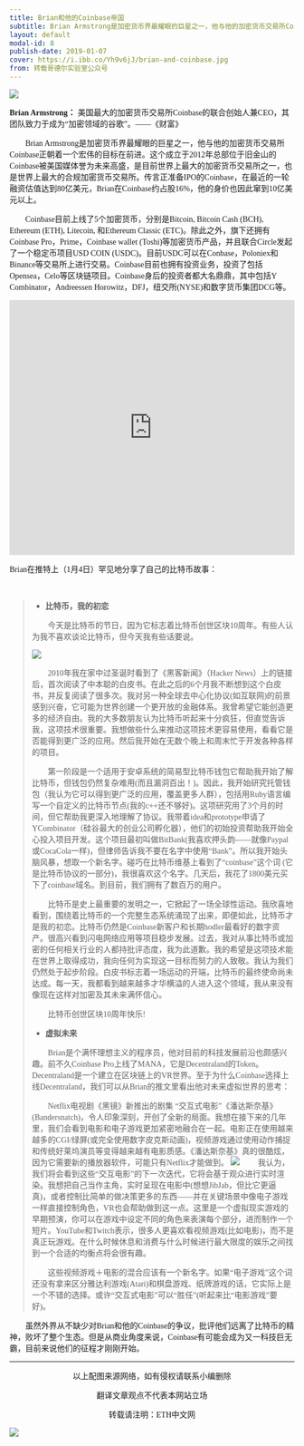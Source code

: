 ```yaml
---
title: Brian和他的Coinbase帝国
subtitle: Brian Armstrong是加密货币界最耀眼的巨星之一，他与他的加密货币交易所Coinbase正朝着一个宏伟的目标在前进。
layout: default
modal-id: 8
publish-date: 2019-01-07
cover: https://i.ibb.co/Yh9v6jJ/brian-and-coinbase.jpg
from: 转载哥德尔实验室公众号
---
```



![](https://i.ibb.co/zfnnmJJ/brian.jpg)

**<font face="微软雅黑">Brian Armstrong：</font>**
<font face="微软雅黑">美国最大的加密货币交易所Coinbase的联合创始人兼CEO，其团队致力于成为“加密领域的谷歌”。——《财富》</font>
<br>

&emsp;&emsp;<font face="微软雅黑">Brian Armstrong是加密货币界最耀眼的巨星之一，他与他的加密货币交易所Coinbase正朝着一个宏伟的目标在前进。这个成立于2012年总部位于旧金山的Coinbase被美国媒体誉为未来高盛，是目前世界上最大的加密货币交易所之一，也是世界上最大的合规加密货币交易所。传言正准备IPO的Coinbase，在最近的一轮融资估值达到80亿美元，Brian在Coinbase约占股16%，他的身价也因此窜到10亿美元以上。</font>

&emsp;&emsp;<font face="微软雅黑">Coinbase目前上线了5个加密货币，分别是Bitcoin, Bitcoin Cash (BCH), Ethereum (ETH), Litecoin, 和Ethereum Classic (ETC)。除此之外，旗下还拥有Coinbase Pro，Prime，Coinbase wallet (Toshi)等加密货币产品，并且联合Circle发起了一个稳定币项目USD COIN (USDC)。目前USDC可以在Conbase，Poloniex和Binance等交易所上进行交易。Coinbase目前也拥有投资业务，投资了包括Opensea，Celo等区块链项目。Coinbase身后的投资者都大名鼎鼎，其中包括Y Combinator，Andreessen Horowitz，DFJ，纽交所(NYSE)和数字货币集团DCG等。</font>

<iframe
      height="450"
      width="100%"
      frameborder="0"
      src="https://v.qq.com/txp/iframe/player.html?vid=n0823bzo55b"
      allowFullScreen="true">
</iframe>

<font face="微软雅黑">Brian在推特上（1月4日）罕见地分享了自己的比特币故事：</font>

<br>

> - **<font face="微软雅黑">比特币，我的初恋</font>**
>
> &emsp;&emsp;<font face="微软雅黑">今天是比特币的节日，因为它标志着比特币创世区块10周年。有些人认为我不喜欢谈论比特币，但今天我有些话要说。</font>
>
> ![](https://i.ibb.co/RP4dmrS/brian1.png)
>
> &emsp;&emsp;<font face="微软雅黑">2010年我在家中过圣诞时看到了《黑客新闻》（Hacker News）上的链接后，首次阅读了中本聪的白皮书。在此之后的6个月我不断想到这个白皮书，并反复阅读了很多次。我对另一种全球去中心化协议(如互联网)的前景感到兴奋，它可能为世界创建一个更开放的金融体系。我曾希望它能创造更多的经济自由。我的大多数朋友认为比特币听起来十分疯狂，但直觉告诉我，这项技术很重要。我想做些什么来推动这项技术更容易使用，看看它是否能得到更广泛的应用。然后我开始在无数个晚上和周末忙于开发各种各样的项目。</font>
>
> &emsp;&emsp;<font face="微软雅黑">第一阶段是一个适用于安卓系统的简易型比特币钱包它帮助我开始了解比特币，但钱包仍然复杂难用(而且漏洞百出！)。因此，我开始研究托管钱包（我认为它可以得到更广泛的应用，覆盖更多人群），包括用Ruby语言编写一个自定义的比特币节点(我的c++还不够好)。这项研究用了3个月的时间，但它帮助我更深入地理解了协议。我带着idea和prototype申请了YCombinator（硅谷最大的创业公司孵化器），他们的初始投资帮助我开始全心投入项目开发。这个项目最初叫做BitBank(我喜欢押头韵——就像Paypal或CocaCola一样)，但律师告诉我不要在名字中使用“Bank”。所以我开始头脑风暴，想取一个新名字。碰巧在比特币维基上看到了“coinbase”这个词 (它是比特币协议的一部分)，我很喜欢这个名字。几天后，我花了1800美元买下了coinbase域名。到目前，我们拥有了数百万的用户。</font>
>
> &emsp;&emsp;<font face="微软雅黑">比特币是史上最重要的发明之一，它掀起了一场全球性运动。我欣喜地看到，围绕着比特币的一个完整生态系统涌现了出来，即便如此，比特币才是我的初恋。比特币仍然是Coinbase新客户和长期hodler最看好的数字资产。很高兴看到闪电网络应用等项目稳步发展。过去，我对从事比特币或加密的任何相关行业的人都持批评态度，我为此道歉。我的希望是这项技术能在世界上取得成功，我向任何为实现这一目标而努力的人致敬。我认为我们仍然处于起步阶段。白皮书标志着一场运动的开端，比特币的最终使命尚未达成。每一天，我都看到越来越多才华横溢的人进入这个领域，我从来没有像现在这样对加密及其未来满怀信心。</font>
>
> &emsp;&emsp;<font face="微软雅黑">比特币创世区块10周年快乐!</font>
>
> - **<font face="微软雅黑">虚拟未来</font>**
>
> &emsp;&emsp;<font face="微软雅黑">Brian是个满怀理想主义的程序员，他对目前的科技发展前沿也颇感兴趣。前不久Coinbase Pro上线了MANA，它是Decentraland的Token。Decentraland是一个建立在区块链上的VR世界。至于为什么Coinbase选择上线Decentraland，我们可以从Brian的推文里看出他对未来虚拟世界的思考：</font>
>
> &emsp;&emsp;<font face="微软雅黑">Netflix电视剧《黑镜》新推出的剧集 “交互式电影”《潘达斯奈基》(Bandersnatch)，令人印象深刻，开创了全新的局面。我想在接下来的几年里，我们会看到电影和电子游戏更加紧密地融合在一起。电影正在使用越来越多的CGI/绿屏(或完全使用数字皮克斯动画)，视频游戏通过使用动作捕捉和传统好莱坞演员等变得越来越有电影质感。《潘达斯奈基》真的很酷炫，因为它需要新的播放器软件，可能只有Netflix才能做到。</font>
> ![](https://i.ibb.co/9vXKRzC/brian2.jpg)
> &emsp;&emsp;<font face="微软雅黑">我认为，我们将会看到这些“交互电影”的下一次迭代，它将会基于观众进行实时渲染。我想把自己当作主角，实时呈现在电影中(想想JibJab，但比它更逼真)，或者控制比简单的做决策更多的东西——并在关键场景中像电子游戏一样直接控制角色，VR也会帮助做到这一点。这里是一个虚拟现实游戏的早期预演，你可以在游戏中设定不同的角色来表演每个部分，进而制作一个短片。YouTube和Twitch表示，很多人更喜欢看视频游戏(比如电影)，而不是真正玩游戏。在什么时候休息和消费与什么时候进行最大限度的娱乐之间找到一个合适的均衡点将会很有趣。</font>
>
> &emsp;&emsp;<font face="微软雅黑">这些视频游戏＋电影的混合应该有一个新名字。如果“电子游戏”这个词还没有拿来区分雅达利游戏(Atari)和棋盘游戏、纸牌游戏的话，它实际上是一个不错的选择。或许“交互式电影”可以“胜任”(听起来比“电影游戏”要好)。</font>

&emsp;&emsp;<font face="微软雅黑">虽然外界从不缺少对Brian和他的Coinbase的争议，批评他们远离了比特币的精神，败坏了整个生态。但是从商业角度来说，Coinbase有可能会成为又一科技巨无霸，目前来说他们的征程才刚刚开始。</font>

---

<font face="微软雅黑"><center>以上配图来源网络，如有侵权请联系小编删除</center></font>

<font face="微软雅黑"><center>翻译文章观点不代表本网站立场</center></font>

<font face="微软雅黑"><center>转载请注明：ETH中文网</center></font>

![](https://i.ibb.co/w7kZYC0/ecn5.jpg)

